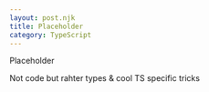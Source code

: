 ```yaml
---
layout: post.njk
title: Placeholder
category: TypeScript
---
```


Placeholder

Not code but rahter types & cool TS specific tricks
